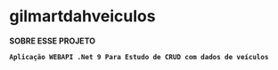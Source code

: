 # gilmartdahveiculos


<strong>SOBRE ESSE PROJETO<strong>

`Aplicação WEBAPI .Net 9 Para Estudo de CRUD com dados de veículos`